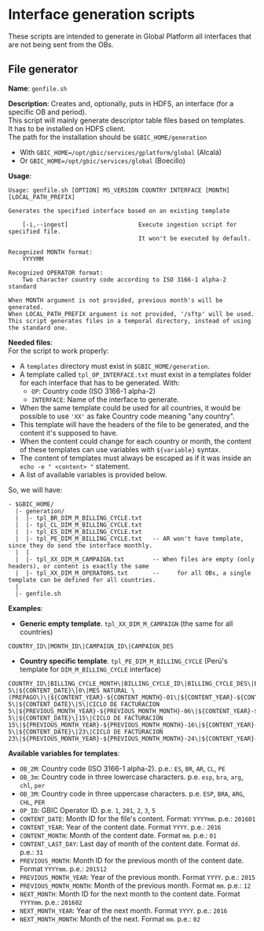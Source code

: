 # Interface generation scripts

These scripts are intended to generate in Global Platform all interfaces that are not being sent from the OBs.  

## File generator

**Name**: `genfile.sh`

**Description**: Creates and, optionally, puts in HDFS, an interface (for a specific OB and period).  
This script will mainly generate descriptor table files based on templates.  
It has to be installed on HDFS client.  
The path for the installation should be `$GBIC_HOME/generation`  
* With ```GBIC_HOME=/opt/gbic/services/gplatform/global``` (Alcalá)
* Or ```GBIC_HOME=/opt/gbic/services/global``` (Boecillo)  

**Usage**:  
```
Usage: genfile.sh [OPTION] MS_VERSION COUNTRY INTERFACE [MONTH] [LOCAL_PATH_PREFIX]

Generates the specified interface based on an existing template

    [-i,--ingest]                    Execute ingestion script for specified file.
                                     It won't be executed by default.

Recognized MONTH format:
    YYYYMM

Recognized OPERATOR format:
    Two character country code according to ISO 3166-1 alpha-2 standard

When MONTH argument is not provided, previous month's will be generated.  
When LOCAL_PATH_PREFIX argument is not provided, '/sftp' will be used.  
This script generates files in a temporal directory, instead of using the standard one.  
```

**Needed files**:  
For the script to work properly:
* A `templates` directory must exist in `$GBIC_HOME/generation`.  
* A template called ```tpl_OP_INTERFACE.txt``` must exist in a templates folder for each interface that has to be generated. With:  
   - `OP`: Country code (ISO 3166-1 alpha-2)  
   - `INTERFACE`: Name of the interface to generate.  
* When the same template could be used for all countries, it would be possible to use `'XX'` as fake Country code meaning "any country".  
* This template will have the headers of the file to be generated, and the content it's supposed to have.  
* When the content could change for each country or month, the content of these templates can use variables with `${variable}` syntax.
* The content of templates must always be escaped as if it was inside an `echo -e " <content> "` statement.  
* A list of available variables is provided below.  

So, we will have:
```
- $GBIC_HOME/
  |- generation/
  |  |- tpl_BR_DIM_M_BILLING_CYCLE.txt
  |  |- tpl_CL_DIM_M_BILLING_CYCLE.txt
  |  |- tpl_ES_DIM_M_BILLING_CYCLE.txt
  |  |- tpl_PE_DIM_M_BILLING_CYCLE.txt   -- AR won't have template, since they do send the interface monthly.
  |  |
  |  |- tpl_XX_DIM_M_CAMPAIGN.txt        -- When files are empty (only headers), or content is exactly the same
  |  |- tpl_XX_DIM_M_OPERATORS.txt       --     for all OBs, a single template can be defined for all countries.
  |
  |- genfile.sh
```

**Examples**:
* **Generic empty template**. `tpl_XX_DIM_M_CAMPAIGN` (the same for all countries)  
```
COUNTRY_ID\|MONTH_ID\|CAMPAIGN_ID\|CAMPAIGN_DES
```
* **Country specific template**. `tpl_PE_DIM_M_BILLING_CYCLE`  (Perú's template for `DIM_M_BILLING_CYCLE` interface)
```
COUNTRY_ID\|BILLING_CYCLE_MONTH\|BILLING_CYCLE_ID\|BILLING_CYCLE_DES\|BILING_CYCLE_START_DT\|BILING_CYCLE_END_DT\|BILING_DUE_DT\|BILLING_RV_COMPUTES
5\|${CONTENT_DATE}\|0\|MES NATURAL \(PREPAGO\)\|${CONTENT_YEAR}-${CONTENT_MONTH}-01\|${CONTENT_YEAR}-${CONTENT_MONTH}-${CONTENT_LAST_DAY}\|${NEXT_MONTH_YEAR}-${NEXT_MONTH_MONTH}-20\|0
5\|${CONTENT_DATE}\|5\|CICLO DE FACTURACION 5\|${PREVIOUS_MONTH_YEAR}-${PREVIOUS_MONTH_MONTH}-06\|${CONTENT_YEAR}-${CONTENT_MONTH}-05\|${CONTENT_YEAR}-${CONTENT_MONTH}-25\|0
5\|${CONTENT_DATE}\|15\|CICLO DE FACTURACION 15\|${PREVIOUS_MONTH_YEAR}-${PREVIOUS_MONTH_MONTH}-16\|${CONTENT_YEAR}-${CONTENT_MONTH}-15\|${NEXT_MONTH_YEAR}-${NEXT_MONTH_MONTH}-09\|0
5\|${CONTENT_DATE}\|23\|CICLO DE FACTURACION 23\|${PREVIOUS_MONTH_YEAR}-${PREVIOUS_MONTH_MONTH}-24\|${CONTENT_YEAR}-${CONTENT_MONTH}-23\|${NEXT_MONTH_YEAR}-${NEXT_MONTH_MONTH}-16\|0

```  

**Available variables for templates**:
* `OB_2M`: Country code (ISO 3166-1 alpha-2). p.e.: `ES`, `BR`, `AR`, `CL`, `PE`  
* `OB_3m`: Country code in three lowercase characters. p.e. `esp`, `bra`, `arg`, `chl`, `per`  
* `OB_3M`: Country code in three uppercase characters. p.e. `ESP`, `BRA`, `ARG`, `CHL`, `PER`  
* `OP_ID`: GBIC Operator ID. p.e. `1`, `201`, `2`, `3`, `5`  
* `CONTENT_DATE`: Month ID for the file's content. Format: `YYYYmm`. p.e.: `201601`  
* `CONTENT_YEAR`: Year of the content date. Format `YYYY`. p.e.: `2016`  
* `CONTENT_MONTH`: Month of the content date. Format `mm`. p.e.: `01`  
* `CONTENT_LAST_DAY`: Last day of month of the content date. Format `dd`. p.e.: `31`  
* `PREVIOUS_MONTH`: Month ID for the previous month of the content date. Format `YYYYmm`. p.e.: `201512`  
* `PREVIOUS_MONTH_YEAR`: Year of the previous month. Format `YYYY`. p.e.: `2015`  
* `PREVIOUS_MONTH_MONTH`: Month of the previous month. Format `mm`. p.e.: `12`  
* `NEXT_MONTH`: Month ID for the next month to the content date. Format `YYYYmm`. p.e.: `201602`  
* `NEXT_MONTH_YEAR`: Year of the next month. Format `YYYY`. p.e.: `2016`  
* `NEXT_MONTH_MONTH`: Month of the next. Format `mm`. p.e.: `02`  
